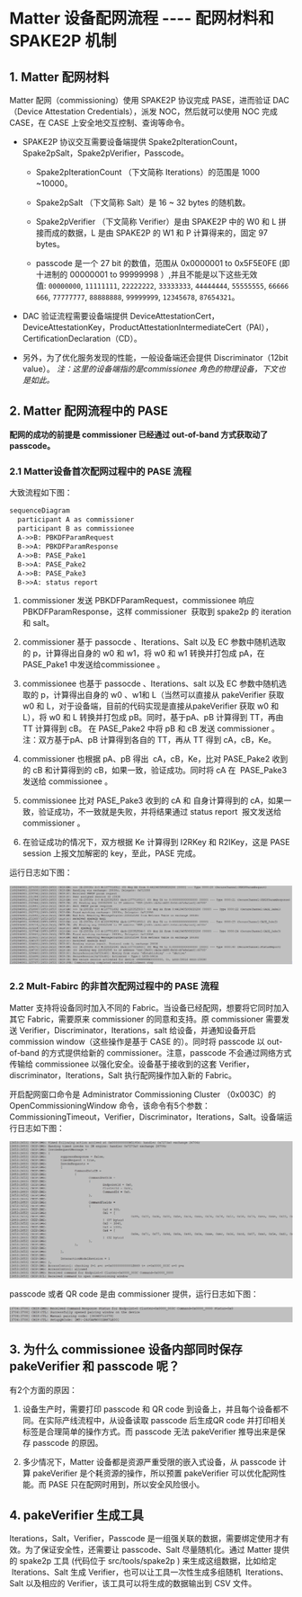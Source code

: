 # Matter 设备配网流程 ---- 配网材料和 SPAKE2P 机制

## 1. Matter 配网材料

Matter 配网（commissioning）使用 SPAKE2P 协议完成 PASE，进而验证 DAC（Device Attestation Credentials），派发 NOC，然后就可以使用 NOC 完成 CASE，在 CASE 上安全地交互控制、查询等命令。

- SPAKE2P 协议交互需要设备端提供 Spake2pIterationCount，Spake2pSalt，Spake2pVerifier，Passcode。
  
  - Spake2pIterationCount （下文简称 Iterations）的范围是 1000 ~10000。
  
  - Spake2pSalt （下文简称 Salt）是 16 ~ 32 bytes 的随机数。
  
  - Spake2pVerifier （下文简称 Verifier）是由 SPAKE2P 中的 W0 和 L 拼接而成的数据，L 是由 SPAKE2P 的 W1 和 P 计算得来的，固定 97 bytes。
  
  - passcode 是一个 27 bit 的数值，范围从 0x0000001 to 0x5F5E0FE (即 十进制的 00000001 to 99999998 ）,并且不能是以下这些无效值: `00000000`, `11111111`, `22222222`, `33333333`, `44444444`, `55555555`, `66666666`, `77777777`, `88888888`, `99999999`, `12345678`, `87654321`。

- DAC 验证流程需要设备端提供 DeviceAttestationCert，DeviceAttestationKey，ProductAttestationIntermediateCert（PAI），CertificationDeclaration（CD）。

- 另外，为了优化服务发现的性能，一般设备端还会提供 Discriminator（12bit value）。
  *注：这里的设备端指的是commissionee 角色的物理设备，下文也是如此。*

## 2. Matter 配网流程中的 PASE

**配网的成功的前提是 commissioner 已经通过 out-of-band 方式获取动了 passcode。**

### 2.1 Matter设备首次配网过程中的 PASE 流程

 大致流程如下图：

```mermaid
sequenceDiagram
  participant A as commissioner
  participant B as commissionee
  A->>B: PBKDFParamRequest
  B->>A: PBKDFParamResponse
  A->>B: PASE_Pake1
  B->>A: PASE_Pake2
  A->>B: PASE_Pake3
  B->>A: status report
```

1. commissioner 发送 PBKDFParamRequest，commissionee 响应 PBKDFParamResponse，这样 commissioner  获取到 spake2p 的 iteration 和 salt。

2. commissioner 基于 passocde 、Iterations、Salt 以及 EC 参数中随机选取的 p，计算得出自身的 w0 和 w1，将 w0 和 w1 转换并打包成 pA，在 PASE_Pake1 中发送给commissionee 。

3. commissionee 也基于 passocde 、Iterations、salt 以及 EC 参数中随机选取的 p，计算得出自身的 w0 、w1和 L（当然可以直接从 pakeVerifier 获取 w0 和 L，对于设备端，目前的代码实现是直接从pakeVerifier 获取 w0 和 L），将 w0 和 L 转换并打包成 pB。同时，基于pA、pB 计算得到 TT，再由 TT 计算得到 cB。 在 PASE_Pake2 中将 pB 和 cB 发送 commissioner 。
   注：双方基于pA、pB 计算得到各自的 TT，再从 TT 得到 cA，cB，Ke。

4. commissioner 也根据 pA、pB 得出  cA，cB，Ke，比对 PASE_Pake2 收到的 cB 和计算得到的 cB，如果一致，验证成功。同时将 cA 在  PASE_Pake3 发送给 commissionee 。

5. commissionee 比对 PASE_Pake3 收到的 cA 和 自身计算得到的 cA，如果一致，验证成功，不一致就是失败，并将结果通过 status report  报文发送给 commissioner 。

6. 在验证成功的情况下，双方根据 Ke 计算得到 I2RKey 和 R2IKey，这是 PASE session 上报文加解密的 key，至此，PASE 完成。

运行日志如下图：

![](pic/PASE_log.png)

### 2.2 Mult-Fabirc 的非首次配网过程中的 PASE 流程

Matter 支持将设备同时加入不同的 Fabric。当设备已经配网，想要将它同时加入其它 Fabric，需要原来 commissioner 的同意和支持。原 commissioner 需要发送 Verifier，Discriminator，Iterations，salt 给设备，并通知设备开启 commission window（这些操作是基于 CASE 的）。同时将 passcode 以 out-of-band 的方式提供给新的 commissioner。注意，passcode 不会通过网络方式传输给 commissionee 以强化安全。设备基于接收到的这套 Verifier，discriminator，Iterations，Salt 执行配网操作加入新的 Fabric。

开启配网窗口命令是 Administrator Commissioning Cluster （0x003C）的 OpenCommissioningWindow 命令，该命令有5个参数：CommissioningTimeout，Verifier，Discriminator，Iterations，Salt。设备端运行日志如下图：

![](pic/OCW_log.png)

passcode 或者 QR code 是由 commissioner 提供，运行日志如下图：

![](pic/chip_OCW_log.png)

## 3. 为什么 commissionee 设备内部同时保存 pakeVerifier 和 passcode 呢？

有2个方面的原因：

1. 设备生产时，需要打印 passcode 和 QR code 到设备上，并且每个设备都不同。在实际产线流程中，从设备读取 passcode 后生成QR code 并打印相关标签是合理简单的操作方式。而 passcode 无法 pakeVerifier 推导出来是保存 passcode 的原因。

2. 多少情况下，Matter 设备都是资源严重受限的嵌入式设备，从 passcode 计算 pakeVerifier 是个耗资源的操作，所以预置 pakeVerifier 可以优化配网性能。而 PASE 只在配网时用到，所以安全风险很小。

## 4. pakeVerifier 生成工具

Iterations，Salt，Verifier，Passcode 是一组强关联的数据，需要绑定使用才有效。为了保证安全性，还需要让 passcode、Salt 尽量随机化。通过 Matter 提供的 spake2p 工具 (代码位于 src/tools/spake2p ) 来生成这组数据，比如给定  Iterations、Salt 生成 Verifier，也可以让工具一次性生成多组随机  Iterations、Salt 以及相应的 Verifier，该工具可以将生成的数据输出到 CSV 文件。
